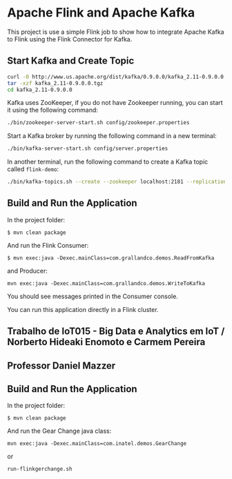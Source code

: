 # Apache Flink and Apache Kafka

This project is use a simple Flink job to show how to integrate Apache Kafka to Flink using the Flink Connector for Kafka.


## Start Kafka and Create Topic

``` bash
curl -O http://www.us.apache.org/dist/kafka/0.9.0.0/kafka_2.11-0.9.0.0.tgz
tar -xzf kafka_2.11-0.9.0.0.tgz
cd kafka_2.11-0.9.0.0
```

Kafka uses ZooKeeper, if you do not have Zookeeper running, you can start it using the following command:

```bash
./bin/zookeeper-server-start.sh config/zookeeper.properties
```

Start a Kafka broker by running the following command in a new terminal:

``` bash
./bin/kafka-server-start.sh config/server.properties
```

In another terminal, run the following command to create a Kafka topic called `flink-demo`:

``` bash
./bin/kafka-topics.sh --create --zookeeper localhost:2181 --replication-factor 1 --partitions 1 --topic flink-demo

```


## Build and Run the Application

In the project folder:

```
$ mvn clean package 
```

And run the Flink Consumer:

```
$ mvn exec:java -Dexec.mainClass=com.grallandco.demos.ReadFromKafka
```

and Producer: 

```
mvn exec:java -Dexec.mainClass=com.grallandco.demos.WriteToKafka
```

You should see messages printed in the Consumer console.

You can run this application directly in a Flink cluster.

## Trabalho de IoT015 - Big Data e Analytics em IoT / Norberto Hideaki Enomoto e Carmem Pereira
## Professor Daniel Mazzer

## Build and Run the Application

In the project folder:

```
$ mvn clean package 
```

And run the Gear Change java class:
```
mvn exec:java -Dexec.mainClass=com.inatel.demos.GearChange
```
or
```
run-flinkgerchange.sh
```

